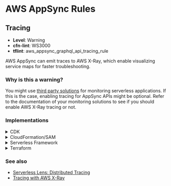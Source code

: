 AWS AppSync Rules
=================

## Tracing

* __Level__: Warning
* __cfn-lint__: WS3000
* __tflint__: aws_appsync_graphql_api_tracing_rule

AWS AppSync can emit traces to AWS X-Ray, which enable visualizing service maps for faster troubleshooting.

### Why is this a warning?

You might use [third party solutions](https://aws.amazon.com/lambda/partners/) for monitoring serverless applications. If this is the case, enabling tracing for AppSync APIs might be optional. Refer to the documentation of your monitoring solutions to see if you should enable AWS X-Ray tracing or not.

### Implementations

<details>
<summary>CDK</summary>

```typescript
import { GraphqlApi } from '@aws-cdk/aws-appsync';

export class MyStack extends cdk.Stack {
  constructor(scope: cdk.Construct, id: string, props?: cdk.StackProps) {
    super(scope, id, props);

    myApi = new GraphqlApi(
      scope, 'MyApi',
      {
        name: 'my-api',
        // Enable active tracing
        xrayEnabled: true,
      }
    );
  }
}
```
</details>

<details>
<summary>CloudFormation/SAM</summary>

__JSON__

```json
{
  "Resources": {
    "GraphQLApi": {
    "Type": "AWS::AppSync::GraphQLApi",
    "Properties": {
      "Name": "api",
      "AuthenticationType": "AWS_IAM",

      // Enable active tracing
      "XrayEnabled": true
    }
    }
  }
}
```

__YAML__

```yaml
Resources:
  GraphQLApi:
    Type: AWS::AppSync::GraphQLApi
    Properties:
      Name: api
      AuthenticationType: AWS_IAM

      # Enable active tracing
      XrayEnabled: true
```
</details>

<details>
<summary>Serverless Framework</summary>

```yaml
resources:
  Resources:
    GraphQLApi:
      Type: AWS::AppSync::GraphQLApi
      Properties:
        Name: api
        AuthenticationType: AWS_IAM

        # Enable active tracing
        XrayEnabled: true
```
</details>

<details>
<summary>Terraform</summary>

```hcl
resource "aws_appsync_graphql_api" "this" {
  name                = "api"
  authentication_type = "AWS_IAM"

  # Enable active tracing
  xray_enabled = true
}
```
</details>

### See also

* [Serverless Lens: Distributed Tracing](https://docs.aws.amazon.com/wellarchitected/latest/serverless-applications-lens/distributed-tracing.html)
* [Tracing with AWS X-Ray](https://docs.aws.amazon.com/appsync/latest/devguide/x-ray-tracing.html)